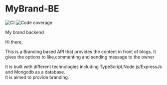 # MyBrand-BE
![CI](https://github.com/niyobertin/MyBrand-BE/actions/workflows/mybrandBE.yml/badge.svg)
![Code coverage](https://img.shields.io/codecov/c/github/niyobertin/MyBrand-BE)

My brand backend

Hi there,

This is a Branding based API that provides the content in front of blogs. 
It gives the options to like,commenting and sending message to the owner 

It is built with different technologies including TypeScript,Node js/ExpressJs and Mongodb as a database.  
It is aimed to provide branding.

